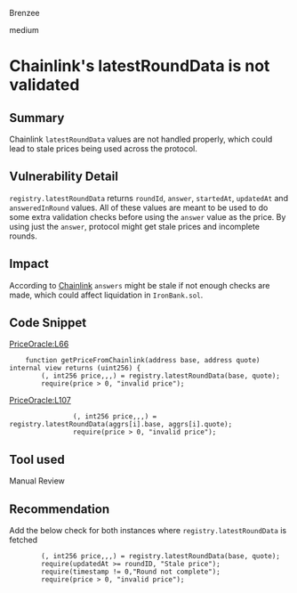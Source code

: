 Brenzee

medium

# Chainlink's latestRoundData is not validated

## Summary
Chainlink `latestRoundData` values are not handled properly, which could lead to stale prices being used across the protocol.

## Vulnerability Detail
`registry.latestRoundData` returns `roundId`, `answer`, `startedAt`, `updatedAt` and `answeredInRound` values. All of these values are meant to be used to do some extra validation checks before using the `answer` value as the price. By using just the `answer`, protocol might get stale prices and incomplete rounds.

## Impact
According to [Chainlink](https://docs.chain.link/data-feeds/price-feeds/historical-data) `answers` might be stale if not enough checks are made, which could affect liquidation in `IronBank.sol`.

## Code Snippet
[PriceOracle:L66](https://github.com/sherlock-audit/2023-05-ironbank/blob/9ebf1702b2163b55479624794ab7999392367d2a/ib-v2/src/protocol/oracle/PriceOracle.sol#L66-L68)
```solidity
    function getPriceFromChainlink(address base, address quote) internal view returns (uint256) {
        (, int256 price,,,) = registry.latestRoundData(base, quote); 
        require(price > 0, "invalid price");
```

[PriceOracle:L107](https://github.com/sherlock-audit/2023-05-ironbank/blob/9ebf1702b2163b55479624794ab7999392367d2a/ib-v2/src/protocol/oracle/PriceOracle.sol#L107-L108)
```solidity
                (, int256 price,,,) = registry.latestRoundData(aggrs[i].base, aggrs[i].quote);
                require(price > 0, "invalid price");
```

## Tool used
Manual Review

## Recommendation
Add the below check for both instances where `registry.latestRoundData` is fetched
```solidity
        (, int256 price,,,) = registry.latestRoundData(base, quote); 
        require(updatedAt >= roundID, "Stale price");
        require(timestamp != 0,"Round not complete");
        require(price > 0, "invalid price");
```
